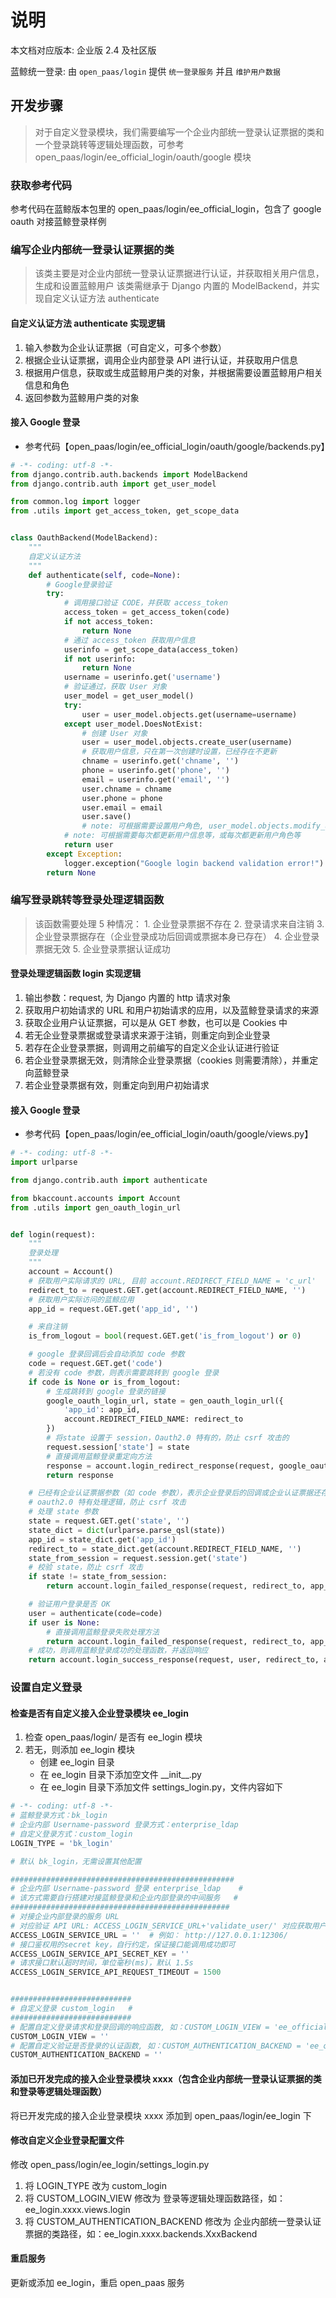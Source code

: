 # 说明

本文档对应版本: 企业版 2.4 及社区版

蓝鲸统一登录: 由 `open_paas/login` 提供 `统一登录服务` 并且 `维护用户数据`

## 开发步骤

> 对于自定义登录模块，我们需要编写一个企业内部统一登录认证票据的类和一个登录跳转等逻辑处理函数，可参考 open_paas/login/ee_official_login/oauth/google 模块

### 获取参考代码

参考代码在蓝鲸版本包里的 open_paas/login/ee_official_login，包含了 google oauth 对接蓝鲸登录样例

### 编写企业内部统一登录认证票据的类

> 该类主要是对企业内部统一登录认证票据进行认证，并获取相关用户信息，生成和设置蓝鲸用户
> 该类需继承于 Django 内置的 ModelBackend，并实现自定义认证方法 authenticate

#### 自定义认证方法 authenticate 实现逻辑

1. 输入参数为企业认证票据（可自定义，可多个参数）
2. 根据企业认证票据，调用企业内部登录 API 进行认证，并获取用户信息
3. 根据用户信息，获取或生成蓝鲸用户类的对象，并根据需要设置蓝鲸用户相关信息和角色
4. 返回参数为蓝鲸用户类的对象

#### 接入 Google 登录

- 参考代码【open_paas/login/ee_official_login/oauth/google/backends.py】

```python
# -*- coding: utf-8 -*-
from django.contrib.auth.backends import ModelBackend
from django.contrib.auth import get_user_model

from common.log import logger
from .utils import get_access_token, get_scope_data


class OauthBackend(ModelBackend):
    """
    自定义认证方法
    """
    def authenticate(self, code=None):
        # Google登录验证
        try:
            # 调用接口验证 CODE，并获取 access_token
            access_token = get_access_token(code)
            if not access_token:
                return None
            # 通过 access_token 获取用户信息
            userinfo = get_scope_data(access_token)
            if not userinfo:
                return None
            username = userinfo.get('username')
            # 验证通过，获取 User 对象
            user_model = get_user_model()
            try:
                user = user_model.objects.get(username=username)
            except user_model.DoesNotExist:
                # 创建 User 对象
                user = user_model.objects.create_user(username)
                # 获取用户信息，只在第一次创建时设置，已经存在不更新
                chname = userinfo.get('chname', '')
                phone = userinfo.get('phone', '')
                email = userinfo.get('email', '')
                user.chname = chname
                user.phone = phone
                user.email = email
                user.save()
                # note: 可根据需要设置用户角色, user_model.objects.modify_user_role(...)
            # note: 可根据需要每次都更新用户信息等，或每次都更新用户角色等
            return user
        except Exception:
            logger.exception("Google login backend validation error!")
        return None
```

### 编写登录跳转等登录处理逻辑函数

> 该函数需要处理 5 种情况：
>     1. 企业登录票据不存在
>     2. 登录请求来自注销
>     3. 企业登录票据存在（企业登录成功后回调或票据本身已存在）
>     4. 企业登录票据无效
>     5. 企业登录票据认证成功

#### 登录处理逻辑函数 login 实现逻辑

1. 输出参数：request, 为 Django 内置的 http 请求对象
2. 获取用户初始请求的 URL 和用户初始请求的应用，以及蓝鲸登录请求的来源
3. 获取企业用户认证票据，可以是从 GET 参数，也可以是 Cookies 中
4. 若无企业登录票据或登录请求来源于注销，则重定向到企业登录
5. 若存在企业登录票据，则调用之前编写的自定义企业认证进行验证
6. 若企业登录票据无效，则清除企业登录票据（cookies 则需要清除），并重定向蓝鲸登录
7. 若企业登录票据有效，则重定向到用户初始请求

#### 接入 Google 登录

- 参考代码【open_paas/login/ee_official_login/oauth/google/views.py】

```python
# -*- coding: utf-8 -*-
import urlparse

from django.contrib.auth import authenticate

from bkaccount.accounts import Account
from .utils import gen_oauth_login_url


def login(request):
    """
    登录处理
    """
    account = Account()
    # 获取用户实际请求的 URL, 目前 account.REDIRECT_FIELD_NAME = 'c_url'
    redirect_to = request.GET.get(account.REDIRECT_FIELD_NAME, '')
    # 获取用户实际访问的蓝鲸应用
    app_id = request.GET.get('app_id', '')

    # 来自注销
    is_from_logout = bool(request.GET.get('is_from_logout') or 0)

    # google 登录回调后会自动添加 code 参数
    code = request.GET.get('code')
    # 若没有 code 参数，则表示需要跳转到 google 登录
    if code is None or is_from_logout:
        # 生成跳转到 google 登录的链接
        google_oauth_login_url, state = gen_oauth_login_url({
            'app_id': app_id,
            account.REDIRECT_FIELD_NAME: redirect_to
        })
        # 将state 设置于 session，Oauth2.0 特有的，防止 csrf 攻击的
        request.session['state'] = state
        # 直接调用蓝鲸登录重定向方法
        response = account.login_redirect_response(request, google_oauth_login_url, is_from_logout)
        return response

    # 已经有企业认证票据参数（如 code 参数），表示企业登录后的回调或企业认证票据还存在
    # oauth2.0 特有处理逻辑，防止 csrf 攻击
    # 处理 state 参数
    state = request.GET.get('state', '')
    state_dict = dict(urlparse.parse_qsl(state))
    app_id = state_dict.get('app_id')
    redirect_to = state_dict.get(account.REDIRECT_FIELD_NAME, '')
    state_from_session = request.session.get('state')
    # 校验 state，防止 csrf 攻击
    if state != state_from_session:
        return account.login_failed_response(request, redirect_to, app_id)

    # 验证用户登录是否 OK
    user = authenticate(code=code)
    if user is None:
        # 直接调用蓝鲸登录失败处理方法
        return account.login_failed_response(request, redirect_to, app_id)
    # 成功，则调用蓝鲸登录成功的处理函数，并返回响应
    return account.login_success_response(request, user, redirect_to, app_id)
```

### 设置自定义登录

#### 检查是否有自定义接入企业登录模块 ee_login

1. 检查 open_paas/login/ 是否有 ee_login 模块
2. 若无，则添加 ee_login 模块
    - 创建 ee_login 目录
    - 在 ee_login 目录下添加空文件 \_\_init\_\_.py
    - 在 ee_login 目录下添加文件 settings_login.py，文件内容如下

```python
# -*- coding: utf-8 -*-
# 蓝鲸登录方式：bk_login
# 企业内部 Username-password 登录方式：enterprise_ldap
# 自定义登录方式：custom_login
LOGIN_TYPE = 'bk_login'

# 默认 bk_login，无需设置其他配置

##################################################
# 企业内部 Username-password 登录 enterprise_ldap    #
# 该方式需要自行搭建对接蓝鲸登录和企业内部登录的中间服务   #
#################################################
# 对接企业内部登录的服务 URL
# 对应验证 API URL: ACCESS_LOGIN_SERVICE_URL+'validate_user/' 对应获取用户信息 API URL: ACCESS_LOGIN_SERVICE_URL+'get_user_info/'
ACCESS_LOGIN_SERVICE_URL = ''  # 例如： http://127.0.0.1:12306/
# 接口鉴权用的secret key，自行约定，保证接口能调用成功即可
ACCESS_LOGIN_SERVICE_API_SECRET_KEY = ''
# 请求接口默认超时时间，单位毫秒(ms)，默认 1.5s
ACCESS_LOGIN_SERVICE_API_REQUEST_TIMEOUT = 1500


###########################
# 自定义登录 custom_login   #
###########################
# 配置自定义登录请求和登录回调的响应函数, 如：CUSTOM_LOGIN_VIEW = 'ee_official_login.oauth.google.views.login'
CUSTOM_LOGIN_VIEW = ''
# 配置自定义验证是否登录的认证函数, 如：CUSTOM_AUTHENTICATION_BACKEND = 'ee_official_login.oauth.google.backends.OauthBackend'
CUSTOM_AUTHENTICATION_BACKEND = ''
```

#### 添加已开发完成的接入企业登录模块 xxxx（包含企业内部统一登录认证票据的类和登录等逻辑处理函数）
将已开发完成的接入企业登录模块 xxxx 添加到 open_paas/login/ee_login 下

#### 修改自定义企业登录配置文件
修改 open_pass/login/ee_login/settings_login.py
1. 将 LOGIN_TYPE 改为 custom_login
2. 将 CUSTOM_LOGIN_VIEW 修改为 登录等逻辑处理函数路径，如：ee_login.xxxx.views.login
3. 将 CUSTOM_AUTHENTICATION_BACKEND 修改为 企业内部统一登录认证票据的类路径，如：ee_login.xxxx.backends.XxxBackend

#### 重启服务
更新或添加 ee_login，重启 open_paas 服务
